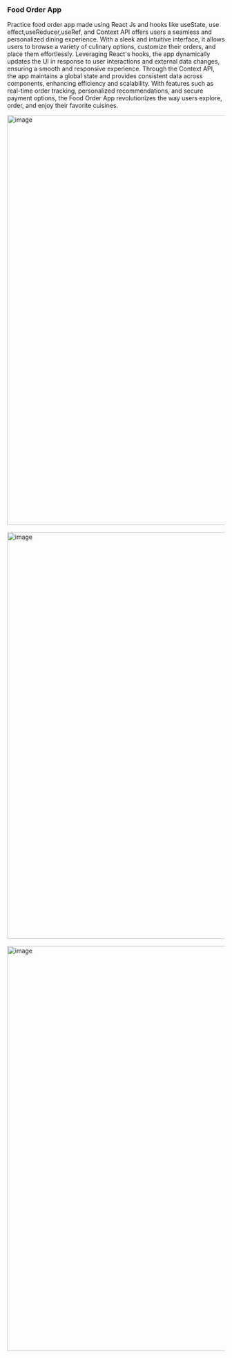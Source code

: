 <h3>Food Order App</h3>

<p>Practice food order app made using React Js and hooks like useState, use effect,useReducer,useRef, and Context API offers users a seamless and personalized dining experience. With a sleek and intuitive interface, it allows users to browse a variety of culinary options, customize their orders, and place them effortlessly. Leveraging React's hooks, the app dynamically updates the UI in response to user interactions and external data changes, ensuring a smooth and responsive experience. Through the Context API, the app maintains a global state and provides consistent data across components, enhancing efficiency and scalability. With features such as real-time order tracking, personalized recommendations, and secure payment options, the Food Order App revolutionizes the way users explore, order, and enjoy their favorite cuisines.</p>

<img width="948" alt="image" src="https://github.com/diksh04/foodOrderApp/assets/84238934/55c7c232-f53d-4d4f-a283-630a8f018862">
<br><br>
<img width="940" alt="image" src="https://github.com/diksh04/foodOrderApp/assets/84238934/8bdc030c-a916-4d48-9855-8a42cad6ef56">
<br><br>
<img width="936" alt="image" src="https://github.com/diksh04/foodOrderApp/assets/84238934/85881955-176d-4c52-a905-f1bed0d4db20">
